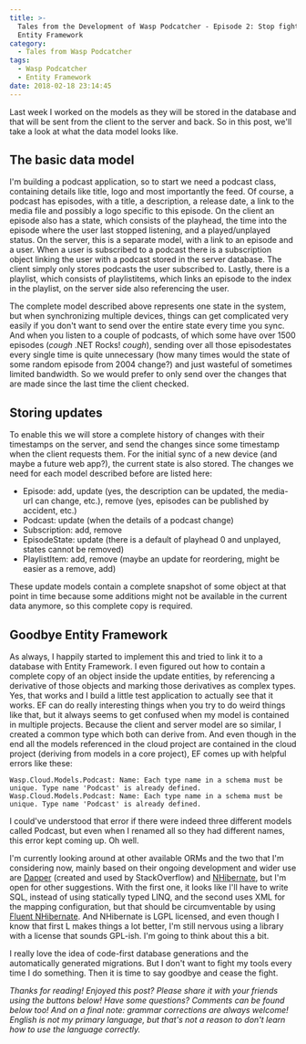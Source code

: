```yaml
---
title: >-
  Tales from the Development of Wasp Podcatcher - Episode 2: Stop fighting
  Entity Framework
category:
  - Tales from Wasp Podcatcher
tags:
  - Wasp Podcatcher
  - Entity Framework
date: 2018-02-18 23:14:45
---
```



Last week I worked on the models as they will be stored in the database and that will be sent from the client to the server and back. So in this post, we'll take a look at what the data model looks like.

## The basic data model
I'm building a podcast application, so to start we need a podcast class, containing details like title, logo and most importantly the feed. Of course, a podcast has episodes, with a title, a description, a release date, a link to the media file and possibly a logo specific to this episode. <!-- more --> On the client an episode also has a state, which consists of the playhead, the time into the episode where the user last stopped listening, and a played/unplayed status. On the server, this is a separate model, with a link to an episode and a user. When a user is subscribed to a podcast there is a subscription object linking the user with a podcast stored in the server database. The client simply only stores podcasts the user subscribed to. Lastly, there is a playlist, which consists of playlistitems, which links an episode to the index in the playlist, on the server side also referencing the user.

The complete model described above represents one state in the system, but when synchronizing multiple devices, things can get complicated very easily if you don't want to send over the entire state every time you sync. And when you listen to a couple of podcasts, of which some have over 1500 episodes (*cough* .NET Rocks! *cough*), sending over all those episodestates every single time is quite unnecessary (how many times would the state of some random episode from 2004 change?) and just wasteful of sometimes limited bandwidth. So we would prefer to only send over the changes that are made since the last time the client checked.

## Storing updates
To enable this we will store a complete history of changes with their timestamps on the server, and send the changes since some timestamp when the client requests them. For the initial sync of a new device (and maybe a future web app?), the current state is also stored. The changes we need for each model described before are listed here:

* Episode: add, update (yes, the description can be updated, the media-url can change, etc.), remove (yes, episodes can be published by accident, etc.)
* Podcast: update (when the details of a podcast change)
* Subscription: add, remove
* EpisodeState: update (there is a default of playhead 0 and unplayed, states cannot be removed)
* PlaylistItem: add, remove (maybe an update for reordering, might be easier as a remove, add)

These update models contain a complete snapshot of some object at that point in time because some additions might not be available in the current data anymore, so this complete copy is required.

## Goodbye Entity Framework
As always, I happily started to implement this and tried to link it to a database with Entity Framework. I even figured out how to contain a complete copy of an object inside the update entities, by referencing a derivative of those objects and marking those derivatives as complex types. Yes, that works and I build a little test application to actually see that it works. EF can do really interesting things when you try to do weird things like that, but it always seems to get confused when my model is contained in multiple projects. Because the client and server model are so similar, I created a common type which both can derive from. And even though in the end all the models referenced in the cloud project are contained in the cloud project (deriving from models in a core project), EF comes up with helpful errors like these:

```
Wasp.Cloud.Models.Podcast: Name: Each type name in a schema must be unique. Type name 'Podcast' is already defined.
Wasp.Cloud.Models.Podcast: Name: Each type name in a schema must be unique. Type name 'Podcast' is already defined.
```

I could've understood that error if there were indeed three different models called Podcast, but even when I renamed all so they had different names, this error kept coming up. Oh well.

I'm currently looking around at other available ORMs and the two that I'm considering now, mainly based on their ongoing development and wider use are [Dapper](https://github.com/StackExchange/Dapper) (created and used by StackOverflow) and [NHibernate](http://nhibernate.info/), but I'm open for other suggestions. With the first one, it looks like I'll have to write SQL, instead of using statically typed LINQ, and the second uses XML for the mapping configuration, but that should be circumventable by using [Fluent NHibernate](http://www.fluentnhibernate.org/). And NHibernate is LGPL licensed, and even though I know that first L makes things a lot better, I'm still nervous using a library with a license that sounds GPL-ish. I'm going to think about this a bit.

I really love the idea of code-first database generations and the automatically generated migrations. But I don't want to fight my tools every time I do something. Then it is time to say goodbye and cease the fight.

*Thanks for reading! Enjoyed this post? Please share it with your friends using the buttons below! Have some questions? Comments can be found below too! And on a final note: grammar corrections are always welcome! English is not my primary language, but that's not a reason to don't learn how to use the language correctly.*